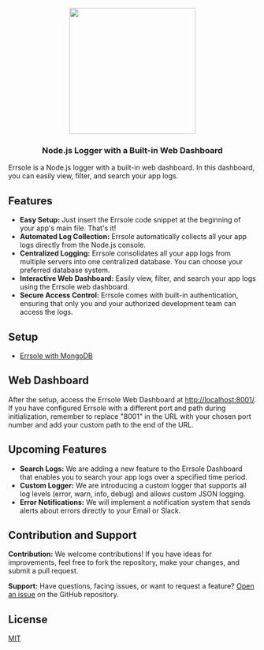 <p align="center">
  <img src="https://github.com/errsole/errsole.js/assets/3775513/e7499016-cb28-488d-a47d-f1ba24804d2b" width="256"/>

  <h3 align="center">Node.js Logger with a Built-in Web Dashboard</h3>
</p>

Errsole is a Node.js logger with a built-in web dashboard. In this dashboard, you can easily view, filter, and search your app logs.

## Features

* **Easy Setup:** Just insert the Errsole code snippet at the beginning of your app's main file. That's it!
* **Automated Log Collection:** Errsole automatically collects all your app logs directly from the Node.js console.
* **Centralized Logging:** Errsole consolidates all your app logs from multiple servers into one centralized database. You can choose your preferred database system.
* **Interactive Web Dashboard:** Easily view, filter, and search your app logs using the Errsole web dashboard.
* **Secure Access Control:** Errsole comes with built-in authentication, ensuring that only you and your authorized development team can access the logs.

## Setup

* [Errsole with MongoDB](docs/mongodb-storage.md)

## Web Dashboard

After the setup, access the Errsole Web Dashboard at [http://localhost:8001/](http://localhost:8001/). If you have configured Errsole with a different port and path during initialization, remember to replace "8001" in the URL with your chosen port number and add your custom path to the end of the URL.

## Upcoming Features

* **Search Logs:** We are adding a new feature to the Errsole Dashboard that enables you to search your app logs over a specified time period.
* **Custom Logger:** We are introducing a custom logger that supports all log levels (error, warn, info, debug) and allows custom JSON logging.
* **Error Notifications:** We will implement a notification system that sends alerts about errors directly to your Email or Slack.

## Contribution and Support

**Contribution:** We welcome contributions! If you have ideas for improvements, feel free to fork the repository, make your changes, and submit a pull request.

**Support:** Have questions, facing issues, or want to request a feature? [Open an issue](https://github.com/errsole/errsole.js/issues/new) on the GitHub repository.

## License

[MIT](LICENSE)

